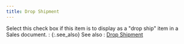 ```yaml
---
title: Drop Shipment
---
```



Select this check box if this  item is to display as a "drop ship" item in a Sales document.
: {:.see_also}
See also
: [Drop  Shipment]({{site.mi_baseurl}}/misc/drop_shipment_pur__tab_content.html)
